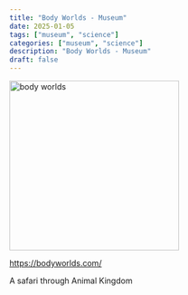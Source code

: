 ```yaml
---
title: "Body Worlds - Museum"
date: 2025-01-05
tags: ["museum", "science"]
categories: ["museum", "science"]
description: "Body Worlds - Museum"
draft: false
---
```


<img src="https://cdn-imgix.headout.com/tour/25869/TOUR-IMAGE/14ea523d-6581-4d71-b7eb-dea1d920d1b5-13497-amsterdam-body-worlds-amsterdam---the-happiness-project-tickets-05.jpg?auto=format&w=828&h=619.1999999999999&q=90&ar=3%3A4&crop=faces%2Ccenter&fit=crop" alt="body worlds" width="300px" height="300px">

https://bodyworlds.com/

A safari through Animal Kingdom
